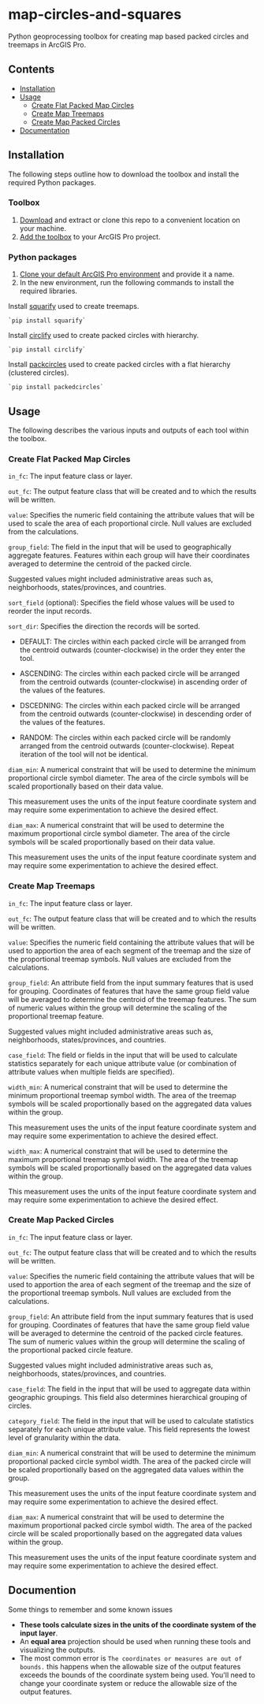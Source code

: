 # map-circles-and-squares
Python geoprocessing toolbox for creating map based packed circles and treemaps in ArcGIS Pro.
 
## Contents
- [Installation](https://github.com/WarrenDz/map-circles-and-squares#installation)
- [Usage](https://github.com/WarrenDz/map-circles-and-squares#usage)
   - [Create Flat Packed Map Circles](https://github.com/WarrenDz/map-circles-and-squares#create-flat-packed-map-circles)
   - [Create Map Treemaps](https://github.com/WarrenDz/map-circles-and-squares#create-map-treemaps)
   - [Create Map Packed Circles](https://github.com/WarrenDz/map-circles-and-squares#create-map-packed-circles)
- [Documentation](https://github.com/WarrenDz/map-circles-and-squares#documentation)

## Installation
The following steps outline how to download the toolbox and install the required Python packages.

### Toolbox
1. [Download](https://github.com/WarrenDz/map-circles-and-squares/archive/refs/heads/main.zip) and extract or clone this repo to a convenient location on your machine.
2. [Add the toolbox](https://pro.arcgis.com/en/pro-app/latest/help/analysis/geoprocessing/basics/use-a-custom-geoprocessing-tool.htm) to your ArcGIS Pro project.

### Python packages
1. [Clone your default ArcGIS Pro environment](https://pro.arcgis.com/en/pro-app/latest/arcpy/get-started/clone-an-environment.htm) and provide it a name.
2. In the new environment, run the following commands to install the required libraries.

Install [squarify](https://github.com/laserson/squarify) used to create treemaps.

    `pip install squarify`

Install [circlify](https://github.com/elmotec/circlify) used to create packed circles with hierarchy.

    `pip install circlify`

Install [packcircles](https://github.com/mhtchan/packcircles) used to create packed circles with a flat hierarchy (clustered circles).

    `pip install packedcircles`

## Usage
The following describes the various inputs and outputs of each tool within the toolbox.

### Create Flat Packed Map Circles


`in_fc`: The input feature class or layer.

`out_fc`: The output feature class that will be created and to which the results will be written.

`value`: Specifies the numeric field containing the attribute values that will be used to scale the area of each proportional circle. Null values are excluded from the calculations.

`group_field`: The field in the input that will be used to geographically aggregate features. Features within each group will have their coordinates averaged to determine the centroid of the packed circle.

Suggested values might included administrative areas such as, neighborhoods, states/provinces, and countries.

`sort_field` (optional): Specifies the field whose values will be used to reorder the input records.

`sort_dir`: Specifies the direction the records will be sorted.

- DEFAULT: The circles within each packed circle will be arranged from the centroid outwards (counter-clockwise) in the order they enter the tool.

- ASCENDING: The circles within each packed circle will be arranged from the centroid outwards (counter-clockwise) in ascending order of the values of the features.

- DSCEDNING: The circles within each packed circle will be arranged from the centroid outwards (counter-clockwise) in descending order of the values of the features.

- RANDOM: The circles within each packed circle will be randomly arranged from the centroid outwards (counter-clockwise). Repeat iteration of the tool will not be identical.

`diam_min`: A numerical constraint that will be used to determine the minimum proportional circle symbol diameter. The area of the circle symbols will be scaled proportionally based on their data value.

This measurement uses the units of the input feature coordinate system and may require some experimentation to achieve the desired effect.

`diam_max`: A numerical constraint that will be used to determine the maximum proportional circle symbol diameter. The area of the circle symbols will be scaled proportionally based on their data value.

This measurement uses the units of the input feature coordinate system and may require some experimentation to achieve the desired effect.

### Create Map Treemaps


`in_fc`: The input feature class or layer.

`out_fc`: The output feature class that will be created and to which the results will be written.

`value`: Specifies the numeric field containing the attribute values that will be used to apportion the area of each segment of the treemap and the size of the proportional treemap symbols. Null values are excluded from the calculations.

`group_field`: An attribute field from the input summary features that is used for grouping. Coordinates of features that have the same group field value will be averaged to determine the centroid of the treemap features. The sum of numeric values within the group will determine the scaling of the proportional treemap feature.

Suggested values might included administrative areas such as, neighborhoods, states/provinces, and countries.

`case_field`: The field or fields in the input that will be used to calculate statistics separately for each unique attribute value (or combination of attribute values when multiple fields are specified).

`width_min`: A numerical constraint that will be used to determine the minimum proportional treemap symbol width. The area of the treemap symbols will be scaled proportionally based on the aggregated data values within the group.

This measurement uses the units of the input feature coordinate system and may require some experimentation to achieve the desired effect.

`width_max`: A numerical constraint that will be used to determine the maximum proportional treemap symbol width. The area of the treemap symbols will be scaled proportionally based on the aggregated data values within the group.

This measurement uses the units of the input feature coordinate system and may require some experimentation to achieve the desired effect.

### Create Map Packed Circles


`in_fc`: The input feature class or layer.

`out_fc`: The output feature class that will be created and to which the results will be written.

`value`: Specifies the numeric field containing the attribute values that will be used to apportion the area of each segment of the treemap and the size of the proportional treemap symbols. Null values are excluded from the calculations.

`group_field`: An attribute field from the input summary features that is used for grouping. Coordinates of features that have the same group field value will be averaged to determine the centroid of the packed circle features. The sum of numeric values within the group will determine the scaling of the proportional packed circle feature.

Suggested values might included administrative areas such as, neighborhoods, states/provinces, and countries.

`case_field`: The field in the input that will be used to aggregate data within geographic groupings. This field also determines hierarchical grouping of circles.

`category_field`: The field in the input that will be used to calculate statistics separately for each unique attribute value. This field represents the lowest level of granularity within the data.

`diam_min`: A numerical constraint that will be used to determine the minimum proportional packed circle symbol width. The area of the packed circle will be scaled proportionally based on the aggregated data values within the group.

This measurement uses the units of the input feature coordinate system and may require some experimentation to achieve the desired effect.

`diam_max`: A numerical constraint that will be used to determine the maximum proportional packed circle symbol width. The area of the packed circle will be scaled proportionally based on the aggregated data values within the group.

This measurement uses the units of the input feature coordinate system and may require some experimentation to achieve the desired effect.

## Documention
Some things to remember and some known issues
- **These tools calculate sizes in the units of the coordinate system of the input layer**.
- An **equal area** projection should be used when running these tools and visualizing the outputs.
- The most common error is `The coordinates or measures are out of bounds.` this happens when the allowable size of the output features exceeds the bounds of the coordinate system being used. You'll need to change your coordinate system or reduce the allowable size of the output features.
